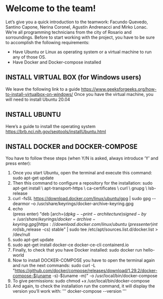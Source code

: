 # Welcome to the team! 
Let’s give you a quick introduction to the teamwork: Facundo Quevedo, Santino Capone, Nerina Coronel, Agustín Andrenacci and Mirko Lonac. We’re all programming technicians from the city of Rosario and sorroundings.
Before to start working with the project, you have to be sure to accomplish the following requirements:
-	Have Ubuntu or Linux as operating system or a virtual machine to run any of those OS.
-	Have Docker and Docker-compose installed
## INSTALL VIRTUAL BOX (for Windows users)
We leave the following link to a guide https://www.geeksforgeeks.org/how-to-install-virtualbox-on-windows/ 
Once you have the virtual machine, you will need to install Ubuntu 20.04
## INSTALL UBUNTU
Here’s a guide to install the operating system https://brb.nci.nih.gov/seqtools/installUbuntu.html 
## INSTALL DOCKER and DOCKER-COMPOSE
You have to follow these steps (when Y/N is asked, always introduce ‘Y’ and press enter):
1)	Once you start Ubuntu, open the terminal and execute this command:
sudo apt-get update
2)	Then this command to configure a repository for the installation: 
sudo apt-get install \ apt-transport-https \ ca-certificates \ curl \ gnupg \ lsb-release
3)	curl -fsSL https://download.docker.com/linux/ubuntu/gpg | sudo gpg --dearmor –o /usr/share/keyrings/docker-archive-keyring.gpg
4)	echo \
(press enter) "deb [arch=$(dpkg --print-architecture) signed-by=/usr/share/keyrings/docker-archive-keyring.gpg] https://download.docker.com/linux/ubuntu \
(press enter) intro$(lsb_release -cs) stable" | sudo tee /etc/apt/sources.list.d/docker.list > /dev/null
5)	sudo apt-get update
6)	sudo apt-get install docker-ce docker-ce-cli containerd.io
7)	Finally, to check that you have Docker installed:
sudo docker run hello-world
8)	Now to install DOCKER-COMPOSE you have to open the terminal again and run the next commands:
sudo curl -L "https://github.com/docker/compose/releases/download/1.29.2/docker-compose-$(uname -s)-$(uname -m)" -o /usr/local/bin/docker-compose
9)	To give permissions:
sudo chmod +x /usr/local/bin/docker-compose
10)	And again, to check the installation run the command, it will display the version you’ll work with:
'''
docker-compose --version
'''
